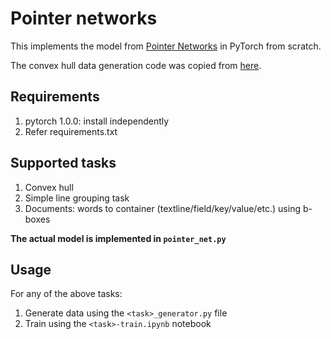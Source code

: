 # Pointer networks

This implements the model from [Pointer Networks](https://arxiv.org/abs/1506.03134) in PyTorch from scratch.

The convex hull data generation code was copied from [here](https://github.com/vshallc/PtrNets).


## Requirements
1. pytorch 1.0.0: install independently
2. Refer requirements.txt


## Supported tasks
1. Convex hull
2. Simple line grouping task
3. Documents: words to container (textline/field/key/value/etc.) using b-boxes

**The actual model is implemented in `pointer_net.py`**


## Usage
For any of the above tasks:
1. Generate data using the `<task>_generator.py` file
2. Train using the `<task>-train.ipynb` notebook
